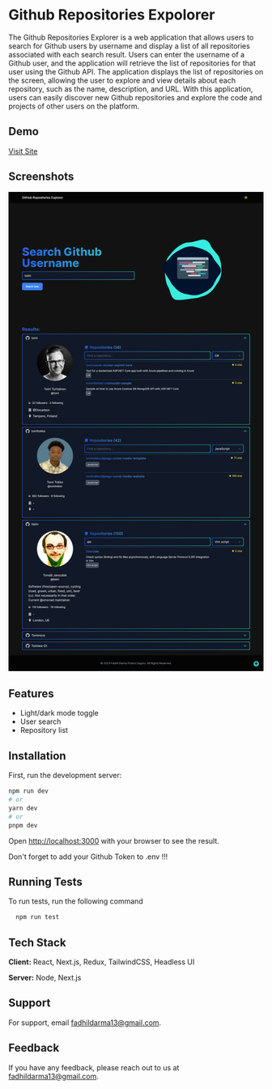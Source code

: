 
# Github Repositories Expolorer

The Github Repositories Explorer is a web application that allows users to search for Github users by username and display a list of all repositories associated with each search result. Users can enter the username of a Github user, and the application will retrieve the list of repositories for that user using the Github API. The application displays the list of repositories on the screen, allowing the user to explore and view details about each repository, such as the name, description, and URL. With this application, users can easily discover new Github repositories and explore the code and projects of other users on the platform.

## Demo

[Visit Site](https://github-repositories-explorer-gilt.vercel.app/)


## Screenshots

![App Screenshot](https://github.com/crusherblack/github-repositories-explorer/blob/master/images/image1.png)



## Features

- Light/dark mode toggle
- User search
- Repository list


## Installation

First, run the development server:

```bash
npm run dev
# or
yarn dev
# or
pnpm dev
```

Open [http://localhost:3000](http://localhost:3000) with your browser to see the result.

Don't forget to add your Github Token to .env !!!

## Running Tests

To run tests, run the following command

```bash
  npm run test
```
    

## Tech Stack

**Client:** React, Next.js, Redux, TailwindCSS, Headless UI

**Server:** Node, Next.js


## Support

For support, email fadhildarma13@gmail.com.


## Feedback

If you have any feedback, please reach out to us at fadhildarma13@gmail.com.





